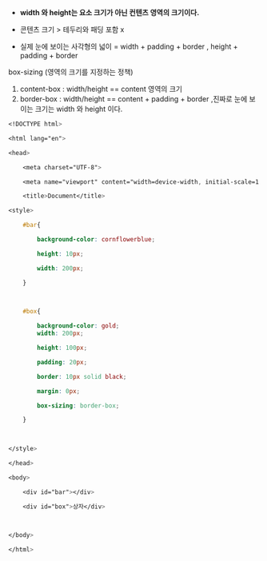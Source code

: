 - **width 와 height는 요소 크기가 아닌 컨텐츠 영역의 크기이다.**
- 콘텐츠 크기 > 테두리와 패딩 포함 x 

- 실제 눈에 보이는 사각형의 넓이 = width + padding + border , height + padding + border 

box-sizing (영역의 크기를 지정하는 정책)
1. content-box : width/height \=\= content 영역의 크기 
2. border-box : width/height \=\= content + padding + border ,진짜로 눈에 보이는 크기는 width 와 height 이다. 



```css
<!DOCTYPE html>

<html lang="en">

<head>

    <meta charset="UTF-8">

    <meta name="viewport" content="width=device-width, initial-scale=1.0">

    <title>Document</title>

<style>

    #bar{

        background-color: cornflowerblue;

        height: 10px;

        width: 200px;

    }

  

    #box{

        background-color: gold;
        width: 200px;

        height: 100px;

        padding: 20px;

        border: 10px solid black;

        margin: 0px;

        box-sizing: border-box;

    }

  

</style>

</head>

<body>

    <div id="bar"></div>

    <div id="box">상자</div>

  

</body>

</html>
```